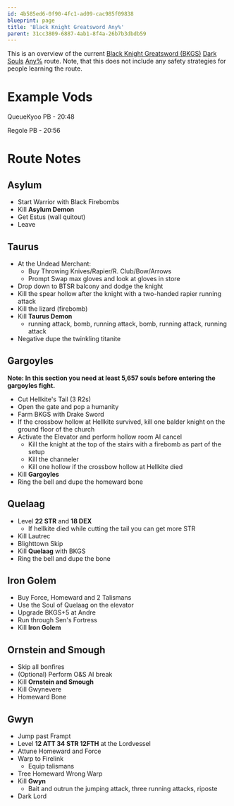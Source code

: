 ```yaml
---
id: 4b585ed6-0f90-4fc1-ad09-cac985f09838
blueprint: page
title: 'Black Knight Greatsword Any%'
parent: 31cc3809-6887-4ab1-8f4a-26b7b3dbdb59
---
```

This is an overview of the current [Black Knight Greatsword (BKGS)](//darksouls.wikidot.com/black-knight-greatsword) [Dark Souls](/darksouls) [Any%](/any-darksouls) route. Note, that this does not include any safety strategies for people learning the route.

# Example Vods

QueueKyoo PB - 20:48

Regole PB - 20:56

# Route Notes

## Asylum

- Start Warrior with Black Firebombs
- Kill **Asylum Demon**
- Get Estus (wall quitout)
- Leave

## Taurus

- At the Undead Merchant:
  - Buy Throwing Knives/Rapier/R. Club/Bow/Arrows
  - Prompt Swap max gloves and look at gloves in store
- Drop down to BTSR balcony and dodge the knight
- Kill the spear hollow after the knight with a two-handed rapier running attack
- Kill the lizard (firebomb)
- Kill **Taurus Demon**
  - running attack, bomb, running attack, bomb, running attack, running attack
- Negative dupe the twinkling titanite

## Gargoyles

**Note: In this section you need at least 5,657 souls before entering the gargoyles fight.**

- Cut Hellkite's Tail (3 R2s)
- Open the gate and pop a humanity
- Farm BKGS with Drake Sword
- If the crossbow hollow at Hellkite survived, kill one balder knight on the ground floor of the church
- Activate the Elevator and perform hollow room AI cancel
  - Kill the knight at the top of the stairs with a firebomb as part of the setup
  - Kill the channeler
  - Kill one hollow if the crossbow hollow at Hellkite died
- Kill **Gargoyles**
- Ring the bell and dupe the homeward bone

## Quelaag

- Level **22 STR** and **18 DEX**
  - If hellkite died while cutting the tail you can get more STR
- Kill Lautrec
- Blighttown Skip
- Kill **Quelaag** with BKGS
- Ring the bell and dupe the bone

## Iron Golem

- Buy Force, Homeward and 2 Talismans
- Use the Soul of Quelaag on the elevator
- Upgrade BKGS+5 at Andre
- Run through Sen's Fortress
- Kill **Iron Golem**

## Ornstein and Smough

- Skip all bonfires
- (Optional) Perform O\&S AI break
- Kill **Ornstein and Smough**
- Kill Gwynevere
- Homeward Bone

## Gwyn

- Jump past Frampt
- Level **12 ATT 34 STR 12FTH** at the Lordvessel
- Attune Homeward and Force
- Warp to Firelink
  - Equip talismans
- Tree Homeward Wrong Warp
- Kill **Gwyn**
  - Bait and outrun the jumping attack, three running attacks, riposte
- Dark Lord
